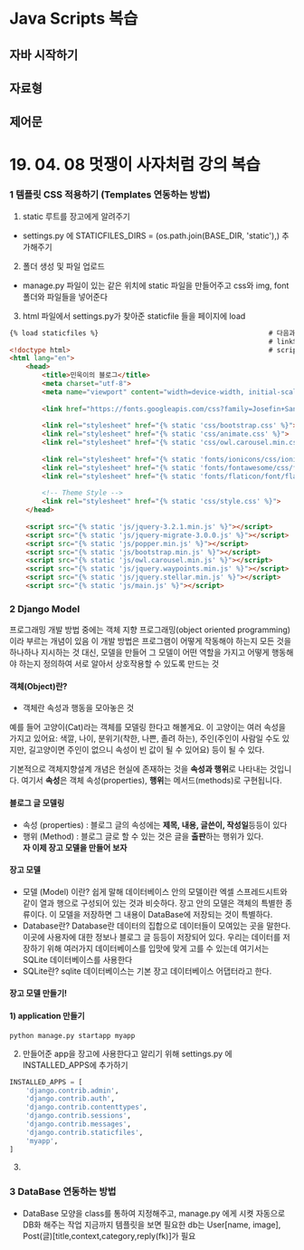 # Java Scripts 복습
## 자바 시작하기
## 자료형
## 제어문

# 19. 04. 08 멋쟁이 사자처럼 강의 복습
### 1 템플릿 CSS 적용하기 (Templates 연동하는 방법)
1) static 루트를 장고에게 알려주기 
- settings.py 에 STATICFILES_DIRS = (os.path.join(BASE_DIR, 'static'),) 추가해주기
2) 폴더 생성 및 파일 업로드 
- manage.py 파일이 있는 같은 위치에 static 파일을 만들어주고 css와 img, font 폴더와 파일들을 넣어준다
3) html 파일에서 settings.py가 찾아준 staticfile 들을 페이지에 load
```html
{% load staticfiles %}                                          # 다음과 같이 load 해주고
                                                                # link의 href 부분도 다음과 같이 바꿔준다.
<!doctype html>                                                 # scripts 부분도 동일하게 변경
<html lang="en">
    <head>
        <title>민욱이의 블로그</title>
        <meta charset="utf-8">
        <meta name="viewport" content="width=device-width, initial-scale=1, shrink-to-fit=no">
    
        <link href="https://fonts.googleapis.com/css?family=Josefin+Sans:300, 400,700|Inconsolata:400,700" rel="stylesheet">
        
        <link rel="stylesheet" href="{% static 'css/bootstrap.css' %}">
        <link rel="stylesheet" href="{% static 'css/animate.css' %}">
        <link rel="stylesheet" href="{% static 'css/owl.carousel.min.css' %}">
    
        <link rel="stylesheet" href="{% static 'fonts/ionicons/css/ionicons.min.css' %}">
        <link rel="stylesheet" href="{% static 'fonts/fontawesome/css/font-awesome.min.css' %}">
        <link rel="stylesheet" href="{% static 'fonts/flaticon/font/flaticon.css' %}">
    
        <!-- Theme Style -->
        <link rel="stylesheet" href="{% static 'css/style.css' %}">
    </head>
  
    <script src="{% static 'js/jquery-3.2.1.min.js' %}"></script>
    <script src="{% static 'js/jquery-migrate-3.0.0.js' %}"></script>
    <script src="{% static 'js/popper.min.js' %}"></script>
    <script src="{% static 'js/bootstrap.min.js' %}"></script>
    <script src="{% static 'js/owl.carousel.min.js' %}"></script>
    <script src="{% static 'js/jquery.waypoints.min.js' %}"></script>
    <script src="{% static 'js/jquery.stellar.min.js' %}"></script>
    <script src="{% static 'js/main.js' %}"></script>           
```
### 2 Django Model
프로그래밍 개발 방법 중에는 객체 지향 프로그래밍(object oriented programming)이라 부르는 개념이 있음 이 개발 방법은 프로그램이 어떻게 작동해야 하는지 모든 것을 하나하나 지시하는 것 대신, 모델을 만들어 그 모델이 어떤 역할을 가지고 어떻게 행동해야 하는지 정의하여 서로 알아서 상호작용할 수 있도록 만드는 것
#### 객체(Object)란?
- 객체란 속성과 행동을 모아놓은 것 <br/>

예를 들어 고양이(Cat)라는 객체를 모델링 한다고 해볼게요. 이 고양이는 여러 속성을 가지고 있어요: 색깔, 나이, 분위기(착한, 나쁜, 졸려 하는), 주인(주인이 사람일 수도 있지만, 길고양이면 주인이 없으니 속성이 빈 값이 될 수 있어요) 등이 될 수 있다.<br/>

기본적으로 객체지향설계 개념은 현실에 존재하는 것을 <strong>속성과 행위</strong>로 나타내는 것입니다. 여기서 <strong>속성</strong>은 객체 속성(properties), <strong>행위</strong>는 메서드(methods)로 구현됩니다.<br/>

#### 블로그 글 모델링
- 속성 (properties) : 블로그 글의 속성에는 <strong>제목, 내용, 글쓴이, 작성일</strong>등등이 있다
- 행위 (Method) : 블로그 글로 할 수 있는 것은 글을 <strong>출판</strong>하는 행위가 있다.</br>
<strong>자 이제 장고 모델을 만들어 보자</strong><br/>

#### 장고 모델
- 모델 (Model) 이란?
쉽게 말해 데이터베이스 안의 모델이란 엑셀 스프레드시트와 같이 열과 행으로 구성되어 있는 것과 비슷하다.
장고 안의 모델은 객체의 특별한 종류이다. 이 모델을 저장하면 그 내용이 DataBase에 저장되는 것이 특별하다.<br/>
- Database란?
Database란 데이터의 집합으로 데이터들이 모여있는 곳을 말한다. 이곳에 사용자에 대한 정보나 블로그 글 등등이 저장되어 있다.
우리는 데이터를 저장하기 위해 여러가지 데이터베이스를 입맛에 맞게 고를 수 있는데 여기서는 SQLite 데이터베이스를 사용한다<br/>
- SQLite란?
sqlite 데이터베이스는 기본 장고 데이터베이스 어댑터라고 한다.

#### 장고 모델 만들기!
#### 1) application 만들기
```
python manage.py startapp myapp
```
2) 만들어준 app을 장고에 사용한다고 알리기 위해 settings.py 에 INSTALLED_APPS에 추가하기
```python
INSTALLED_APPS = [
    'django.contrib.admin',
    'django.contrib.auth',
    'django.contrib.contenttypes',
    'django.contrib.sessions',
    'django.contrib.messages',
    'django.contrib.staticfiles',
    'myapp',
]
```
3)





### 3 DataBase 연동하는 방법
- DataBase 모양을 class를 통하여 지정해주고, manage.py 에게 시켯 자동으로 DB화 해주는 작업
지금까지 템플릿을 보면 필요한 db는 User[name, image], Post(글)[title,context,category,reply(fk)]가 필요

